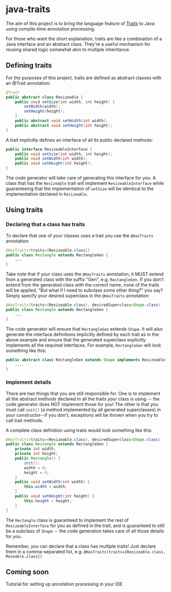 java-traits
===========

The aim of this project is to bring the language feature of [Traits](http://en.wikipedia.org/wiki/Trait_%28computer_programming%29) to Java using compile-time annotation processing.

For those who want the short explanation, traits are like a combination of a Java interface and an abstract class. They're a useful mechanism for reusing shared logic somewhat akin to multiple inheritance.

## Defining traits
For the purposes of this project, traits are defined as abstract classes with an @Trait annotation:

```java
@Trait
public abstract class Resizeable {
    public void setSize(int width, int height) {
        setWidth(width);
        setHeight(height);
    }
    public abstract void setWidth(int width);
    public abstract void setHeight(int height);
}
```
A trait implicitly defines an interface of all its public declared methods:

```java
public interface ResizeableInterface {
    public void setSize(int width, int height);
    public void setWidth(int width);
    public void setHeight(int height);
}
```

The code generator will take care of generating this interface for you. A class that has the `Resizeable` trait will implement `ResizeableInterface` while guaranteeing that the implementation of `setSize` will be identical to the implementation declared in `Resizeable`.

## Using traits

### Declaring that a class has traits
To declare that one of your classes uses a trait you use the `@HasTraits` annotation:

```java
@HasTraits(traits={Resizeable.class})
public class Rectangle extends RectangleGen {
    ...
}
```

Take note that if your class uses the `@HasTraits` annotation, it MUST extend from a generated class with the suffix "Gen", e.g. `RectangleGen`. If you don't extend from the generated class with the correct name, none of the traits will be applied. "But what if I need to subclass some other thing?" you say? Simply specify your desired superclass in the `@HasTraits` annotation:

```java
@HasTraits(traits={Resizeable.class}, desiredSuperclass=Shape.class)
public class Rectangle extends RectangleGen {
    ...
}
```

The code generator will ensure that `RectangleGen` extends `Shape`. It will also generate the interface definitions implicitly defined by each trait as in the above example and ensure that the generated superclass explicitly implements all the required interfaces. For example, `RectangleGen` will look something like this:

```java
public abstract class RectangleGen extends Shape implements ResizeableInterface {
    ....
}
```

### Implement details
There are two things that you are still responsible for. One is to implement all the abstract methods declared in all the traits your class is using -- the code generator does NOT implement those for you! The other is that you must call `init()` (a method implemented by all generated superclasses) in your constructor--if you don't, exceptions will be thrown when you try to call trait methods.

A complete class definition using traits would look something like this:

```java
@HasTraits(traits={Resizeable.class}, desiredSuperclass=Shape.class)
public class Rectangle extends RectangleGen {
    private int width;
    private int height;
    public Rectangle() {
        init();
        width = 0;
        height = 0;
    }
    public void setWidth(int width) {
        this.width = width;
    }
    public void setHeight(int height) {
        this.height = height;
    }
}
```

The `Rectangle` class is guaranteed to implement the rest of `ResizeableInterface` for you as defined in the trait, and is guaranteed to still be a subclass of `Shape` -- the code generation takes care of all those details for you.

Remember, you can declare that a class has multiple traits! Just declare them in a comma-separated list, e.g. `@HasTraits(traits={Resizeable.class, Moveable.class})`

## Coming soon
Tutorial for setting up annotation processing in your IDE
